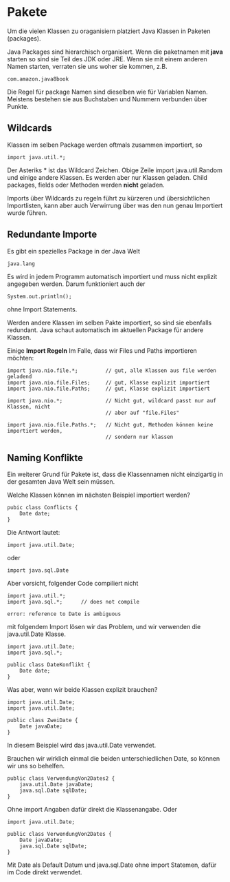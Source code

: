 # Pakete

Um die vielen Klassen zu oraganisiern platziert Java Klassen in Paketen (packages).

Java Packages sind hierarchisch organisiert. Wenn die paketnamen mit **java** starten 
so sind sie Teil des JDK oder JRE. Wenn sie mit einem anderen Namen starten, verraten sie
uns woher sie kommen, z.B.

    com.amazon.java8book
Die Regel für package Namen sind dieselben wie für Variablen Namen. 
Meistens bestehen sie aus Buchstaben und Nummern verbunden über Punkte.


## Wildcards
Klassen im selben Package werden oftmals zusammen importiert, so

    import java.util.*;
    
Der Asteriks * ist das Wildcard Zeichen.
Obige Zeile import java.util.Random und einige andere Klassen. Es werden aber nur
Klassen geladen. Child packages, fields oder Methoden werden **nicht** geladen.

Imports über Wildcards zu regeln führt zu kürzeren und übersichtlichen Importlisten,
kann aber auch Verwirrung über was den nun genau Importiert wurde führen.

## Redundante Importe
Es gibt ein spezielles Package in der Java Welt

    java.lang
    
Es wird in jedem Programm automatisch importiert und muss nicht explizit angegeben werden.
Darum funktioniert auch der

    System.out.println();
    
ohne Import Statements.

Werden andere Klassen im selben Pakte importiert, so sind sie ebenfalls redundant. 
Java schaut automatisch im aktuellen Package für andere Klassen.

Einige **Import Regeln**
Im Falle, dass wir Files und Paths importieren möchten: 

    import java.nio.file.*;         // gut, alle Klassen aus file werden geladend
    import java.nio.file.Files;     // gut, Klasse explizit importiert
    import java.nio.file.Paths;     // gut, Klasse explizit importiert
    
    import java.nio.*;              // Nicht gut, wildcard passt nur auf Klassen, nicht
                                    // aber auf "file.Files"
                                    
    import java.nio.file.Paths.*;   // Nicht gut, Methoden können keine importiert werden, 
                                    // sondern nur klassen 
    
## Naming Konflikte
Ein weiterer Grund für Pakete ist, dass die Klassennamen nicht einzigartig in 
der gesamten Java Welt sein müssen.

Welche Klassen können im nächsten Beispiel importiert werden?

    pubic class Conflicts {
        Date date;
    }    
    
Die Antwort lautet:
    
    import java.util.Date;
    
oder

    import java.sql.Date
    
    
Aber vorsicht, folgender Code compiliert nicht

    import java.util.*;
    import java.sql.*;      // does not compile
    
    error: reference to Date is ambiguous
    
    
mit folgendem Import lösen wir das Problem, und wir verwenden die java.util.Date Klasse.

    import java.util.Date;
    import java.sql.*;
    
    public class DateKonflikt {
        Date date;
    }
    
Was aber, wenn wir beide Klassen explizit brauchen?

    import java.util.Date;
    import java.util.Date;
    
    public class ZweiDate {
        Date javaDate;
    }
    
In diesem Beispiel wird das java.util.Date verwendet.

Brauchen wir wirklich einmal die beiden unterschiedlichen Date, so können wir uns so behelfen.

    public class VerwendungVon2Dates2 {
        java.util.Date javaDate;
        java.sql.Date sqlDate;
    }
    
Ohne import Angaben dafür direkt die Klassenangabe. Oder

    import java.util.Date;
    
    public class VerwendungVon2Dates {
        Date javaDate;
        java.sql.Date sqlDate;
    }

Mit Date als Default Datum und java.sql.Date ohne import Statemen, dafür im Code direkt verwendet.

